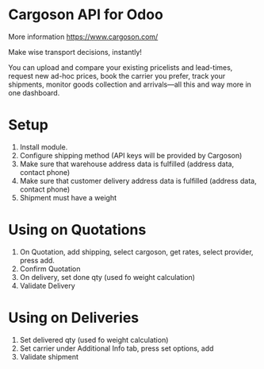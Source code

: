 # Cargoson API for Odoo

More information https://www.cargoson.com/

Make wise transport decisions, instantly!

You can upload and compare your existing pricelists and lead-times, request new ad-hoc prices, book the carrier you prefer, track your shipments, monitor goods collection and arrivals—all this and way more in one dashboard.

# Setup

1. Install module.
2. Configure shipping method (API keys will be provided by Cargoson)
3. Make sure that warehouse address data is fulfilled (address data, contact phone)
4. Make sure that customer delivery address data is fulfilled (address data, contact phone)
5. Shipment must have a weight

# Using on Quotations

1. On Quotation, add shipping, select cargoson, get rates, select provider, press add.
2. Confirm Quotation
3. On delivery, set done qty (used fo weight calculation)
4. Validate Delivery

# Using on Deliveries

1. Set delivered qty (used fo weight calculation)
2. Set carrier under Additional Info tab, press set options, add
3. Validate shipment
